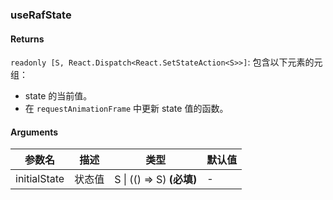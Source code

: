 ### useRafState

#### Returns

`readonly [S, React.Dispatch<React.SetStateAction<S>>]`: 包含以下元素的元组：

- state 的当前值。
- 在 `requestAnimationFrame` 中更新 state 值的函数。

#### Arguments

| 参数名       | 描述   | 类型                      | 默认值 |
| ------------ | ------ | ------------------------- | ------ |
| initialState | 状态值 | S \| (() => S) **(必填)** | -      |
